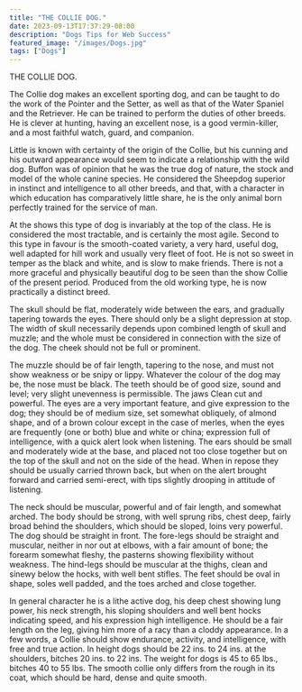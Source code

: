 ```yaml
---
title: "THE COLLIE DOG."
date: 2023-09-13T17:37:29-08:00
description: "Dogs Tips for Web Success"
featured_image: "/images/Dogs.jpg"
tags: ["Dogs"]
---
```


THE COLLIE DOG. 

The Collie dog makes an excellent sporting dog, and can be taught to do the work of the Pointer and the Setter, as well as that of the Water Spaniel and the Retriever. He can be trained to perform the duties of other breeds.  He is clever at hunting, having an excellent nose, is a good vermin-killer, and a most faithful watch, guard, and companion. 

Little is known with certainty of the origin of the Collie, but his cunning and his outward appearance would seem to indicate a relationship with the wild dog. Buffon was of opinion that he was the true dog of nature, the stock and model of the whole canine species. He considered the Sheepdog superior in instinct and intelligence to all other breeds, and that, with a character in which education has comparatively little share, he is the only animal born perfectly trained for the service of man. 

At the shows this type of dog is invariably at the top of the class. He is considered the most tractable, and is certainly the most agile. Second to this type in favour is the smooth-coated variety, a very hard, useful dog, well adapted for hill work and usually very fleet of foot. He is not so sweet in temper as the black and white, and is slow to make friends. There is not a more  graceful and physically beautiful dog to be seen than the show Collie of the present period. Produced from the old working type, he is now practically a distinct breed.  

The skull should be flat, moderately wide between the ears, and gradually tapering towards the eyes. There should only be a slight depression at stop. The width of skull necessarily depends upon combined length of skull and muzzle; and the whole must be considered in connection with the size of the dog. The cheek should not be full or prominent.  

The muzzle should be of fair length, tapering to the nose, and must not show weakness or be snipy or lippy. Whatever the colour of the dog may be, the nose must be black. The teeth should be of good size, sound and level; very slight unevenness is permissible. The jaws Clean cut and powerful. The eyes are a very important feature, and give expression to the dog; they should be of medium size, set somewhat obliquely, of almond shape, and of a brown colour except in the case of merles, when the eyes are frequently (one or both) blue and white or china; expression full of intelligence, with a quick alert look when listening. The ears should be small and moderately wide at the base, and placed not too close together but on the top of the skull and not on the side of the head. When in repose they should be usually carried thrown back, but when on the alert brought forward and carried semi-erect, with tips slightly drooping in attitude of listening.  

The neck should be muscular, powerful and of fair length, and somewhat arched.  The body should be strong, with well sprung ribs, chest deep, fairly broad behind the shoulders, which should be sloped, loins very powerful. The dog should be straight in front. The fore-legs should be straight and muscular, neither in nor out at elbows, with a fair amount of bone; the forearm somewhat fleshy, the pasterns showing flexibility without weakness. The hind-legs should be muscular at the thighs, clean and sinewy below the hocks, with well bent stifles. The feet should be oval in shape, soles well padded, and the toes arched and close together.  

In general character he is a lithe active dog, his deep chest showing lung power, his neck strength, his sloping shoulders and well bent hocks indicating speed, and his expression high intelligence. He should be a fair length on the leg, giving him more of a racy than a cloddy appearance. In a few words, a Collie should show endurance, activity, and intelligence, with free and true action. In height dogs should be 22 ins. to 24 ins. at the shoulders, bitches 20 ins. to 22 ins. The weight for dogs is 45 to 65 lbs., bitches 40 to 55 lbs. The smooth collie only differs from the rough in its coat, which should be hard, dense and quite smooth.  
